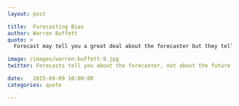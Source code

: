 ```yaml
---
layout: post

title:  Forecasting Bias
author: Warren Buffett
quote: >
  Forecast may tell you a great deal about the forecaster but they tell you nothing about the future

image: /images/warren-buffett-9.jpg
twitter: Forecasts tell you about the forecaster, not about the future. Warren Buffett http://quotes.stockflare.com/

date:   2015-09-09 10:00:00
categories: quote

---
```


